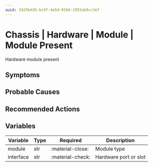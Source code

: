 ```yaml
---
uuid: 3425bd20-bc9f-4a5d-910d-1955ab9cc3ef
---
```

# Chassis | Hardware | Module | Module Present

Hardware module present

## Symptoms

## Probable Causes

## Recommended Actions

## Variables

Variable | Type | Required | Description
--- | --- | --- | ---
module | str | :material-close: | Module type
interface | str | :material-check: | Hardware port or slot
